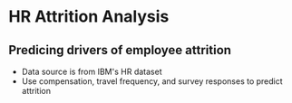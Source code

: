 # HR Attrition Analysis

## Predicing drivers of employee attrition

- Data source is from IBM's HR dataset 
- Use compensation, travel frequency, and survey responses to predict attrition

